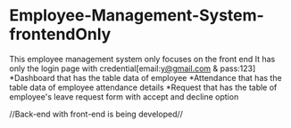 # Employee-Management-System-frontendOnly
This employee management system only focuses on the front end 
It has only the login page with credential[email:y@gmail.com & pass:123]
*Dashboard that has the table data of employee
*Attendance that has the table data of employee attendance details
*Request that has the table of employee's leave request form with accept and decline option


//Back-end with front-end is being developed//
